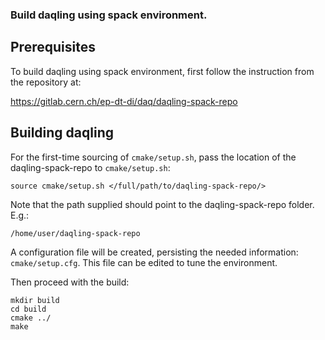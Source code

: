 ### Build daqling using spack environment.

## Prerequisites
To build daqling using spack environment, first follow the instruction from the repository at:

https://gitlab.cern.ch/ep-dt-di/daq/daqling-spack-repo

## Building daqling

For the first-time sourcing of `cmake/setup.sh`, pass the location of the daqling-spack-repo to `cmake/setup.sh`:

    source cmake/setup.sh </full/path/to/daqling-spack-repo/>

Note that the path supplied should point to the daqling-spack-repo folder. E.g.:

    /home/user/daqling-spack-repo

A configuration file will be created, persisting the needed information: `cmake/setup.cfg`. This file can be edited to tune the environment.
    
Then proceed with the build:

    mkdir build
    cd build
    cmake ../
    make
